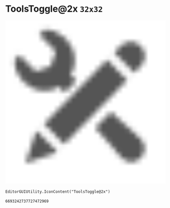 # ToolsToggle@2x `32x32`
<img src="/img/ToolsToggle@2x.png" width=512 height=512>

``` CSharp
EditorGUIUtility.IconContent("ToolsToggle@2x")
```
```
6693242737727472969
```
